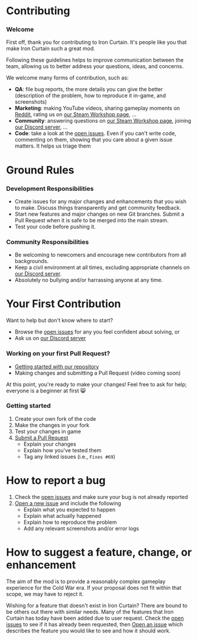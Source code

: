 # Contributing

### Welcome

First off, thank you for contributing to Iron Curtain. It's people like you that make Iron Curtain such a great mod.

Following these guidelines helps to improve communication between the team, allowing us to better address your questions, ideas, and concerns.

We welcome many forms of contribution, such as:
- **QA**: file bug reports, the more details you can give the better (description of the problem, how to reproduce it in-game, and screenshots)
- **Marketing**: making YouTube videos, sharing gameplay moments on [Reddit](https://www.reddit.com/r/hoi4/), rating us on [our Steam Workshop page](https://steamcommunity.com/sharedfiles/filedetails/?id=1138310824), ...
- **Community**: answering questions on [our Steam Workshop page](https://steamcommunity.com/sharedfiles/filedetails/?id=1138310824), joining [our Discord server](https://discord.gg/2bFfxa9), ...
- **Code**: take a look at the [open issues](https://github.com/swf541/Cold-War--The-Iron-Curtain/issues). Even if you can't write code, commenting on them, showing that you care about a given issue matters. It helps us triage them

# Ground Rules

### Development Responsibilities
- Create issues for any major changes and enhancements that you wish to make. Discuss things transparently and get community feedback.
- Start new features and major changes on new Git branches. Submit a Pull Request when it is safe to be merged into the main stream.
- Test your code before pushing it.

### Community Responsibilities
- Be welcoming to newcomers and encourage new contributors from all backgrounds.
- Keep a civil environment at all times, excluding appropriate channels on [our Discord server](https://discord.gg/2bFfxa9).
- Absolutely no bullying and/or harrassing anyone at any time.

# Your First Contribution
Want to help but don't know where to start? 

- Browse the [open issues](https://github.com/swf541/Cold-War--The-Iron-Curtain/issues) for any you feel confident about solving, or
- Ask us on [our Discord server](https://discord.gg/2bFfxa9)

### Working on your first Pull Request?
- [Getting started with our repository](https://youtu.be/nzkYqPVkR4M)
- Making changes and submitting a Pull Request (video coming soon)

At this point, you're ready to make your changes! Feel free to ask for help; everyone is a beginner at first :smile_cat:

### Getting started

1. Create your own fork of the code
2. Make the changes in your fork
3. Test your changes in game
4. [Submit a Pull Request](https://github.com/swf541/Cold-War--The-Iron-Curtain/pulls)
   - Explain your changes
   - Explain how you've tested them
   - Tag any linked issues (i.e., `Fixes #69`)

# How to report a bug
1. Check the [open issues](https://github.com/swf541/Cold-War--The-Iron-Curtain/issues) and make sure your bug is not already reported
2. [Open a new issue](https://github.com/swf541/Cold-War--The-Iron-Curtain/issues/new?template=bug_report.md) and include the following
   - Explain what you expected to happen
   - Explain what actually happened
   - Explain how to reproduce the problem
   - Add any relevant screenshots and/or error logs

# How to suggest a feature, change, or enhancement
The aim of the mod is to provide a reasonably complex gameplay experience for the Cold War era. If your proposal does not fit within that scope, we may have to reject it.

Wishing for a feature that doesn't exist in Iron Curtain? There are bound to be others out there with similar needs. Many of the features that Iron Curtain has today have been added due to user request. Check the [open issues](https://github.com/swf541/Cold-War--The-Iron-Curtain/issues) to see if it has already been requested, then [Open an issue](https://github.com/swf541/Cold-War--The-Iron-Curtain/issues/new/choose) which describes the feature you would like to see and how it should work.
